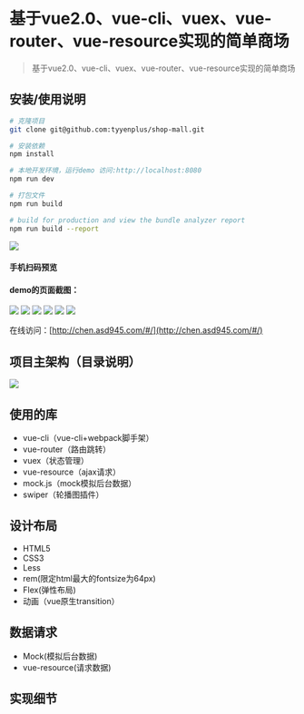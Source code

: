# 基于vue2.0、vue-cli、vuex、vue-router、vue-resource实现的简单商场

> 基于vue2.0、vue-cli、vuex、vue-router、vue-resource实现的简单商场

## 安装/使用说明

``` bash
# 克隆项目
git clone git@github.com:tyyenplus/shop-mall.git

# 安装依赖
npm install

# 本地开发环境，运行demo 访问:http://localhost:8080
npm run dev

# 打包文件
npm run build

# build for production and view the bundle analyzer report
npm run build --report
```

![](http://chen.asd945.com/images/shop.png)
#### 手机扫码预览

#### demo的页面截图：
![](http://chen.asd945.com/images/index.png)
![](http://chen.asd945.com/images/list.png)
![](http://chen.asd945.com/images/cart.png)
![](http://chen.asd945.com/images/user.png)
![](http://chen.asd945.com/images/address.png)
![](http://chen.asd945.com/images/order.png)

在线访问：[http://chen.asd945.com/#/](http://chen.asd945.com/#/)

## 项目主架构（目录说明）
![](http://chen.asd945.com/images/test.jpg)

## 使用的库

* vue-cli（vue-cli+webpack脚手架）
* vue-router（路由跳转）
* vuex（状态管理）
* vue-resource（ajax请求）
* mock.js（mock模拟后台数据）
* swiper（轮播图插件）

## 设计布局

* HTML5
* CSS3
* Less
* rem(限定html最大的fontsize为64px)
* Flex(弹性布局)
* 动画（vue原生transition）

## 数据请求

* Mock(模拟后台数据)
* vue-resource(请求数据)

## 实现细节
